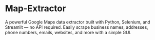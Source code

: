 # Map-Extractor
A powerful Google Maps data extractor built with Python, Selenium, and Streamlit — no API required. Easily scrape business names, addresses, phone numbers, emails, websites, and more with a simple GUI.
